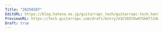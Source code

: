 ```yaml
---
Title: "20250107"
EditURL: https://blog.hatena.ne.jp/guitarrapc_tech/guitarrapc-tech.hatenablog.com/atom/entry/6802418398318266850
PreviewURL: https://tech.guitarrapc.com/draft/entry/U1CV0IVXwH7GkH7lS4W90WNg0rY
Draft: true
---
```



